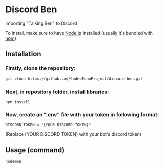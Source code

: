 # Discord Ben
Importing "Talking Ben" to Discord

To install, make sure to have [Node.js](https://nodejs.org/en) installed (usually it's bundled with [npm](https://www.npmjs.com/))

## Installation

### Firstly, clone the repository:
```
git clone https://github.com/CodecMannProject/discord-ben.git
```

### Next, in repository folder, install libraries:
```
npm install
```

### Now, create an ".env" file with your token in following format:
```
DISCORD_TOKEN = "{YOUR DISCORD TOKEN}"
```
(Replace {YOUR DISCORD TOKEN} with your bot's discord token)

## Usage (command)

```
nodemon
```
